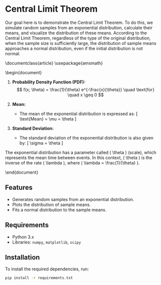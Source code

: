 # Central Limit Theorem

Our goal here is to demonstrate the Central Limit Theorem. To do this, we simulate random samples from an exponential distribution, calculate their means, and visualize the distribution of these means. According to the Central Limit Theorem, regardless of the type of the original distribution, when the sample size is sufficiently large, the distribution of sample means approaches a normal distribution, even if the initial distribution is not normal.

\documentclass{article}
\usepackage{amsmath}

\begin{document}

1. **Probability Density Function (PDF):**
   $$
   f(x; \theta) = \frac{1}{\theta} e^{-\frac{x}{\theta}} \quad \text{for} \quad x \geq 0
   $$


2. **Mean:**
   - The mean of the exponential distribution is expressed as:
   \[
   \text{Mean} = \mu = \theta
   \]

3. **Standard Deviation:**
   - The standard deviation of the exponential distribution is also given by:
   \[
   \sigma = \theta
   \]

The exponential distribution has a parameter called \( \theta \) (scale), which represents the mean time between events. In this context, \( \theta \) is the inverse of the rate \( \lambda \), where \( \lambda = \frac{1}{\theta} \).

\end{document}



## Features
- Generates random samples from an exponential distribution.
- Plots the distribution of sample means.
- Fits a normal distribution to the sample means.

## Requirements
- Python 3.x
- Libraries: `numpy`, `matplotlib`, `scipy`

## Installation
To install the required dependencies, run:
```bash
pip install -r requirements.txt
